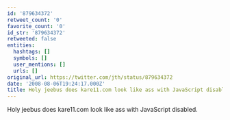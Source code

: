 ```yaml
---
id: '879634372'
retweet_count: '0'
favorite_count: '0'
id_str: '879634372'
retweeted: false
entities:
  hashtags: []
  symbols: []
  user_mentions: []
  urls: []
original_url: https://twitter.com/jth/status/879634372
date: '2008-08-06T19:24:17.000Z'
title: Holy jeebus does kare11.com look like ass with JavaScript disabled.
---
```


Holy jeebus does kare11.com look like ass with JavaScript disabled.